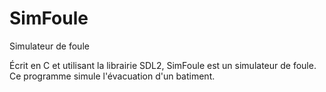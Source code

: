 # SimFoule
Simulateur de foule

Écrit en C et utilisant la librairie SDL2, SimFoule est un simulateur de foule. Ce programme simule l'évacuation d'un batiment.

